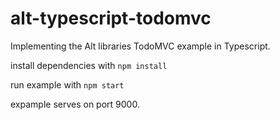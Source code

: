 # alt-typescript-todomvc
Implementing the Alt libraries TodoMVC example in Typescript.

install dependencies with
```npm install```

run example with
```npm start```

expample serves on port 9000.
